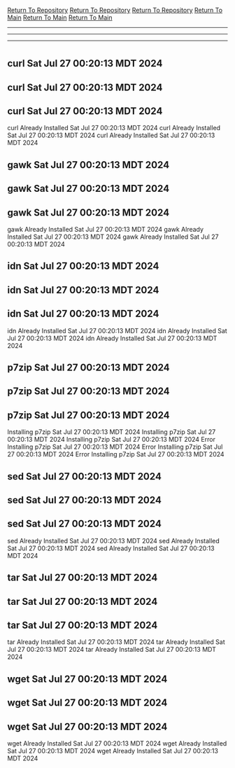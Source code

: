 [Return To Repository](https://github.com/DigitalWarrior/piholeparser/)
[Return To Repository](https://github.com/DigitalWarrior/piholeparser/)
[Return To Repository](https://github.com/DigitalWarrior/piholeparser/)
[Return To Main](https://github.com/DigitalWarrior/piholeparser/blob/master/RecentRunLogs/Mainlog.md)
[Return To Main](https://github.com/DigitalWarrior/piholeparser/blob/master/RecentRunLogs/Mainlog.md)
[Return To Main](https://github.com/DigitalWarrior/piholeparser/blob/master/RecentRunLogs/Mainlog.md)
____________________________________
____________________________________
____________________________________
# 
# 
# 
## curl Sat Jul 27 00:20:13 MDT 2024
## curl Sat Jul 27 00:20:13 MDT 2024
## curl Sat Jul 27 00:20:13 MDT 2024
curl Already Installed Sat Jul 27 00:20:13 MDT 2024
curl Already Installed Sat Jul 27 00:20:13 MDT 2024
curl Already Installed Sat Jul 27 00:20:13 MDT 2024
## gawk Sat Jul 27 00:20:13 MDT 2024
## gawk Sat Jul 27 00:20:13 MDT 2024
## gawk Sat Jul 27 00:20:13 MDT 2024
gawk Already Installed Sat Jul 27 00:20:13 MDT 2024
gawk Already Installed Sat Jul 27 00:20:13 MDT 2024
gawk Already Installed Sat Jul 27 00:20:13 MDT 2024
## idn Sat Jul 27 00:20:13 MDT 2024
## idn Sat Jul 27 00:20:13 MDT 2024
## idn Sat Jul 27 00:20:13 MDT 2024
idn Already Installed Sat Jul 27 00:20:13 MDT 2024
idn Already Installed Sat Jul 27 00:20:13 MDT 2024
idn Already Installed Sat Jul 27 00:20:13 MDT 2024
## p7zip Sat Jul 27 00:20:13 MDT 2024
## p7zip Sat Jul 27 00:20:13 MDT 2024
## p7zip Sat Jul 27 00:20:13 MDT 2024
Installing p7zip Sat Jul 27 00:20:13 MDT 2024
Installing p7zip Sat Jul 27 00:20:13 MDT 2024
Installing p7zip Sat Jul 27 00:20:13 MDT 2024
Error Installing p7zip Sat Jul 27 00:20:13 MDT 2024
Error Installing p7zip Sat Jul 27 00:20:13 MDT 2024
Error Installing p7zip Sat Jul 27 00:20:13 MDT 2024
## sed Sat Jul 27 00:20:13 MDT 2024
## sed Sat Jul 27 00:20:13 MDT 2024
## sed Sat Jul 27 00:20:13 MDT 2024
sed Already Installed Sat Jul 27 00:20:13 MDT 2024
sed Already Installed Sat Jul 27 00:20:13 MDT 2024
sed Already Installed Sat Jul 27 00:20:13 MDT 2024
## tar Sat Jul 27 00:20:13 MDT 2024
## tar Sat Jul 27 00:20:13 MDT 2024
## tar Sat Jul 27 00:20:13 MDT 2024
tar Already Installed Sat Jul 27 00:20:13 MDT 2024
tar Already Installed Sat Jul 27 00:20:13 MDT 2024
tar Already Installed Sat Jul 27 00:20:13 MDT 2024
## wget Sat Jul 27 00:20:13 MDT 2024
## wget Sat Jul 27 00:20:13 MDT 2024
## wget Sat Jul 27 00:20:13 MDT 2024
wget Already Installed Sat Jul 27 00:20:13 MDT 2024
wget Already Installed Sat Jul 27 00:20:13 MDT 2024
wget Already Installed Sat Jul 27 00:20:13 MDT 2024
